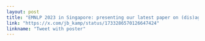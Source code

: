 ```yaml
---
layout: post
title: "EMNLP 2023 in Singapore: presenting our latest paper on (dis)agreement between feature attribution methods and a way of selecting the top-<i>k</i> important tokens. Volunteering at the conference was a pleasant way of getting to know (more) people :)"
link: "https://x.com/jb_kamp/status/1733286570126647424"
linkname: "Tweet with poster"
---
```

